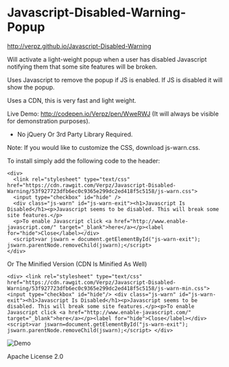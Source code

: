 # Javascript-Disabled-Warning-Popup

http://verpz.github.io/Javascript-Disabled-Warning

Will activate a light-weight popup when a user has disabled Javascript notifying them that some site features will be broken.

Uses Javascript to remove the popup if JS is enabled. If JS is disabled it will show the popup.

Uses a CDN, this is very fast and light weight.

Live Demo: http://codepen.io/Verpz/pen/WweRWJ (It will always be visible for demonstration purposes).

* No jQuery Or 3rd Party Library Required.

Note: If you would like to customize the CSS, download js-warn.css.

To install simply add the following code to the header:
```
<div>
  <link rel="stylesheet" type="text/css" href="https://cdn.rawgit.com/Verpz/Javascript-Disabled-Warning/53f927723dfb6ec0c9365e299dc2ed418f5c5158/js-warn.css">
  <input type="checkbox" id="hide" />
  <div class="js-warn" id="js-warn-exit"><h1>Javascript Is Disabled</h1><p>Javascript seems to be disabled. This will break some site features.</p>
  <p>To enable Javascript click <a href="http://www.enable-javascript.com/" target="_blank">here</a></p><label for="hide">Close</label></div>
  <script>var jswarn = document.getElementById("js-warn-exit"); jswarn.parentNode.removeChild(jswarn);</script>
</div>
```
Or The Minified Version (CDN Is Minified As Well)

```
<div> <link rel="stylesheet" type="text/css" href="https://cdn.rawgit.com/Verpz/Javascript-Disabled-Warning/53f927723dfb6ec0c9365e299dc2ed418f5c5158/js-warn-min.css"> <input type="checkbox" id="hide"/> <div class="js-warn" id="js-warn-exit"><h1>Javascript Is Disabled</h1><p>Javascript seems to be disabled. This will break some site features.</p><p>To enable Javascript click <a href="http://www.enable-javascript.com/" target="_blank">here</a></p><label for="hide">Close</label></div><script>var jswarn=document.getElementById("js-warn-exit"); jswarn.parentNode.removeChild(jswarn);</script> </div>
```

![Demo](http://i.imgur.com/Yq8jk7M.png)

Apache License 2.0
